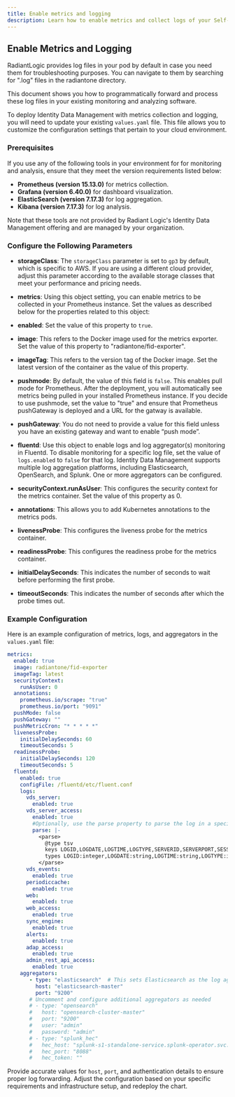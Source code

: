 ```yaml
---
title: Enable metrics and logging
description: Learn how to enable metrics and collect logs of your Self-managed RadiantOne Identity Data Management application.
---
```


## Enable Metrics and Logging

RadiantLogic provides log files in your pod by default in case you need them for troubleshooting purposes. You can navigate to them by searching for ".log" files in the radiantone directory. 

This document shows you how to programmatically forward and process these log files in your existing monitoring and analyzing software.

To deploy Identity Data Management with metrics collection and logging, you will need to update your existing `values.yaml` file. This file allows you to customize the configuration settings that pertain to your cloud environment.

### Prerequisites

If you use any of the following tools in your environment for for monitoring and analysis, ensure that they meet the version requirements listed below: 

- **Prometheus (version 15.13.0)** for metrics collection.
- **Grafana (version 6.40.0)** for dashboard visualization.
- **ElasticSearch (version 7.17.3)** for log aggregation.
- **Kibana (version 7.17.3)** for log analysis.

Note that these tools are not provided by Radiant Logic's Identity Data Management offering and are managed by your organization. 

### Configure the Following Parameters

  - **storageClass**: The `storageClass` parameter is set to `gp3` by default, which is specific to AWS. If you are using a different cloud provider, adjust this parameter according to the available storage classes that meet your performance and pricing needs.

  - **metrics**: Using this object setting, you can enable metrics to be collected in your Prometheus instance. Set the values as described below for the properties related to this object:

  - **enabled**: Set the value of this property to `true`.

  - **image**: This refers to the Docker image used for the metrics exporter. Set the value of this property to "radiantone/fid-exporter".

  - **imageTag**: This refers to the version tag of the Docker image. Set the latest version of the container as the value of this property.

  - **pushmode**: By default, the value of this field is `false`. This enables pull mode for Prometheus. After the deployment, you will automatically see metrics being pulled in your installed Prometheus instance. If you decide to use pushmode, set the value to "true" and ensure that Prometheus pushGateway is deployed and a URL for the gatway is available. 

  - **pushGateway**: You do not need to provide a value for this field unless you have an existing gateway and want to enable “push mode”.

  - **fluentd**: Use this object to enable logs and log aggregator(s) monitoring in Fluentd. To disable monitoring for a specific log file, set the value of `logs.enabled` to `false` for that log. Identity Data Management supports multiple log aggregation platforms, including Elasticsearch, OpenSearch, and Splunk. One or more aggregators can be configured.

 - **securityContext.runAsUser**: This configures the security context for the metrics container. Set the value of this property as 0.

- **annotations**: This allows you to add Kubernetes annotations to the metrics pods.

- **livenessProbe**: This configures the liveness probe for the metrics container.

- **readinessProbe**: This configures the readiness probe for the metrics container.

- **initialDelaySeconds**: This indicates the number of seconds to wait before performing the first probe.

- **timeoutSeconds**: This indicates the number of seconds after which the probe times out.

### Example Configuration

Here is an example configuration of metrics, logs, and aggregators in the `values.yaml` file:

```yaml
metrics: 
  enabled: true 
  image: radiantone/fid-exporter 
  imageTag: latest 
  securityContext: 
    runAsUser: 0 
  annotations:
    prometheus.io/scrape: "true"
    prometheus.io/port: "9091"
  pushMode: false 
  pushGateway: "" 
  pushMetricCron: "* * * * *"
  livenessProbe:
    initialDelaySeconds: 60
    timeoutSeconds: 5
  readinessProbe:
    initialDelaySeconds: 120
    timeoutSeconds: 5
  fluentd: 
    enabled: true
    configFile: /fluentd/etc/fluent.conf 
    logs: 
      vds_server: 
        enabled: true 
      vds_server_access: 
        enabled: true
        #Optionally, use the parse property to parse the log in a specified format.
        parse: |-
          <parse>
            @type tsv
            keys LOGID,LOGDATE,LOGTIME,LOGTYPE,SERVERID,SERVERPORT,SESSIONID,MSGID,CLIENTIP,BINDDN,BINDUSER,CONNNB,OPNB,OPCODE,OPNAME,BASEDN,ATTRIBUTES,SCOPE,FILTER,SIZELIMIT,TIMELIMIT,LDAPCONTROLS,CHANGES,RESULTCODE,ERRORMESSAGE,MATCHEDDN,NBENTRIES,ETIME
            types LOGID:integer,LOGDATE:string,LOGTIME:string,LOGTYPE:integer,SERVERID:string,SERVERPORT:integer,SESSIONID:integer,MSGID:integer,CLIENTIP:string,BINDDN:string,BINDUSER:string,CONNNB:integer,OPNB:integer,OPCODE:integer,OPNAME:string,BASEDN:string,ATTRIBUTES:string,SCOPE:string,FILTER:string,SIZELIMIT:integer,TIMELIMIT:integer,LDAPCONTROLS:string,CHANGES:string,RESULTCODE:integer,ERRORMESSAGE:string,MATCHEDDN:string,NBENTRIES:integer,ETIME:integer
          </parse>
      vds_events: 
        enabled: true 
      periodiccache: 
        enabled: true 
      web: 
        enabled: true 
      web_access: 
        enabled: true 
      sync_engine: 
        enabled: true 
      alerts: 
        enabled: true 
      adap_access: 
        enabled: true 
      admin_rest_api_access: 
        enabled: true 
    aggregators: 
       - type: "elasticsearch"  # This sets Elasticsearch as the log aggregator.  
         host: "elasticsearch-master" 
         port: "9200" 
       # Uncomment and configure additional aggregators as needed 
       # - type: "opensearch" 
       #   host: "opensearch-cluster-master" 
       #   port: "9200" 
       #   user: "admin" 
       #   password: "admin" 
       # - type: "splunk_hec" 
       #   hec_host: "splunk-s1-standalone-service.splunk-operator.svc.cluster.local" 
       #   hec_port: "8088" 
       #   hec_token: "" 
```

Provide accurate values for `host`, `port`, and authentication details to ensure proper log forwarding. Adjust the configuration based on your specific requirements and infrastructure setup, and redeploy the chart.
